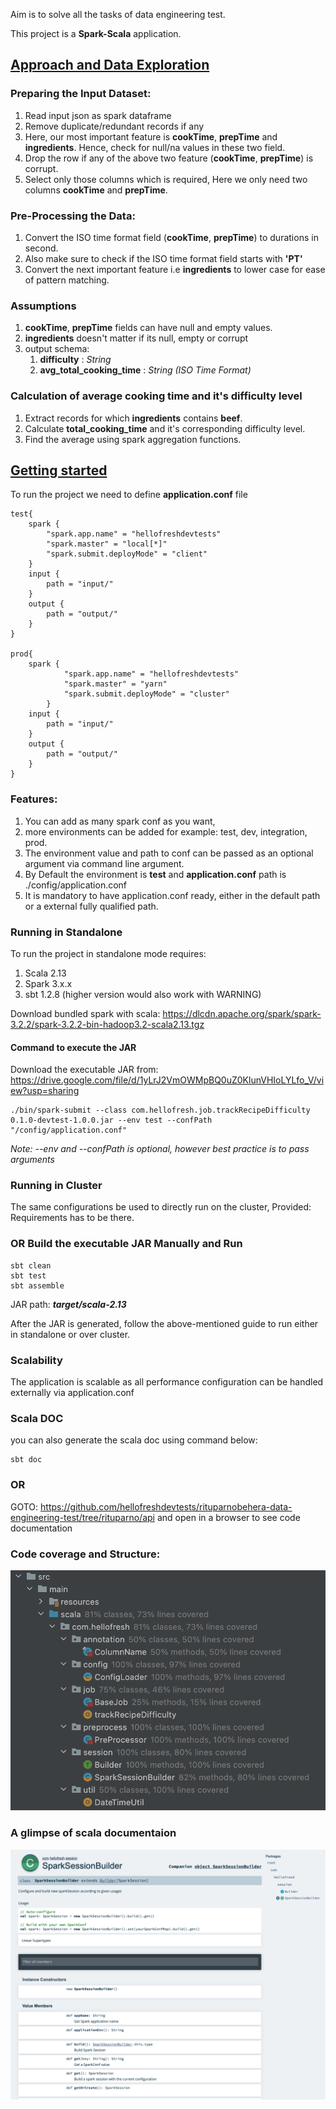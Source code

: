 Aim is to solve all the tasks of data engineering test.

This project is a **Spark-Scala** application.

## <u>Approach and Data Exploration</u>

### Preparing the Input Dataset:
1. Read input json as spark dataframe
2. Remove duplicate/redundant records if any
3. Here, our most important feature is **cookTime**, **prepTime** and **ingredients**. Hence, check for null/na values in these two field.
4. Drop the row if any of the above two feature (**cookTime**, **prepTime**) is corrupt.
5. Select only those columns which is required, Here we only need two columns **cookTime** and **prepTime**.

### Pre-Processing the Data:
1. Convert the ISO time format field (**cookTime**, **prepTime**) to durations in second.
2. Also make sure to check if the ISO time format field starts with **'PT'**
3. Convert the next important feature i.e **ingredients** to lower case for ease of pattern matching.

### Assumptions
1. **cookTime**, **prepTime** fields can have null and empty values.
2. **ingredients** doesn't matter if its null, empty or corrupt
3. output schema:
   1. **difficulty** : _String_
   2. **avg_total_cooking_time** : _String (ISO Time Format)_

### Calculation of average cooking time and it's difficulty level
1. Extract records for which **ingredients** contains **beef**.
2. Calculate **total_cooking_time** and it's corresponding difficulty level.
3. Find the average using spark aggregation functions.

## <u>Getting started</u>
To run the project we need to define **application.conf** file

```
test{
    spark {
        "spark.app.name" = "hellofreshdevtests"
        "spark.master" = "local[*]"
        "spark.submit.deployMode" = "client"
    }
    input {
        path = "input/"
    }
    output {
        path = "output/"
    }
}

prod{
    spark {
            "spark.app.name" = "hellofreshdevtests"
            "spark.master" = "yarn"
            "spark.submit.deployMode" = "cluster"
        }
    input {
        path = "input/"
    }
    output {
        path = "output/"
    }
}
```

### Features:

1. You can add as many spark conf as you want, 
2. more environments can be added for example: test, dev, integration, prod.
3. The environment value and path to conf can be passed as an optional argument via command line argument.
4. By Default the environment is **test** and **application.conf** path is ./config/application.conf
5. It is mandatory to have application.conf ready, either in the default path or a external fully qualified path.

### Running in Standalone
To run the project in standalone mode requires:
1. Scala 2.13
2. Spark 3.x.x
3. sbt 1.2.8 (higher version would also work with WARNING)

Download bundled spark with scala: https://dlcdn.apache.org/spark/spark-3.2.2/spark-3.2.2-bin-hadoop3.2-scala2.13.tgz

#### Command to execute the JAR
Download the executable JAR from: https://drive.google.com/file/d/1yLrJ2VmOWMpBQ0uZ0KlunVHIoLYLfo_V/view?usp=sharing

```
./bin/spark-submit --class com.hellofresh.job.trackRecipeDifficulty 0.1.0-devtest-1.0.0.jar --env test --confPath "/config/application.conf"
```

_Note: --env and --confPath is optional, however best practice is to pass arguments_

### Running in Cluster
The same configurations be used to directly run on the cluster,
Provided: Requirements has to be there.


### OR Build the executable JAR Manually and Run
```
sbt clean
sbt test
sbt assemble
```

JAR path: _**target/scala-2.13**_

After the JAR is generated, follow the above-mentioned guide to run either in standalone or over cluster.


### Scalability
The application is scalable as all performance configuration can be handled externally via application.conf

### Scala DOC
you can also generate the scala doc using command below:
```
sbt doc
```

### OR

GOTO: https://github.com/hellofreshdevtests/rituparnobehera-data-engineering-test/tree/rituparno/api
and open in a browser to see code documentation


### Code coverage and Structure:
![alt text](https://github.com/rituparnobehera/Newone/blob/master/image/code_structure.png?raw=true)

### A glimpse of scala documentaion
![alt text](https://github.com/rituparnobehera/Newone/blob/master/image/doc.png?raw=true)

